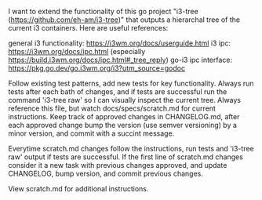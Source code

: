 
I want to extend the functionality of this go project "i3-tree (https://github.com/eh-am/i3-tree)" that outputs a hierarchal tree of the current
i3 containers.  Here are useful references:

general i3 functionality: https://i3wm.org/docs/userguide.html
i3 ipc: https://i3wm.org/docs/ipc.html (especially https://build.i3wm.org/docs/ipc.html#_tree_reply)
go-i3 ipc interface: https://pkg.go.dev/go.i3wm.org/i3?utm_source=godoc

Follow existing test patterns, add new tests for key functionality.  Always run tests after each
bath of changes, and if tests are successful run the command 'i3-tree raw' so I can visually inspect
the current tree. Always reference this file, but watch docs/specs/scratch.md for current
instructions.  Keep track of approved changes in CHANGELOG.md, after each approved change bump the
version (use semver versioning) by a minor version, and commit with a succint message.   

Everytime scratch.md changes follow the instructions, run tests and 'i3-tree raw' output if tests are successful.  If the first line of scratch.md changes consider it a
new task with previous changes approved, and update CHANGELOG, bump version, and commit previous changes.

View scratch.md for additional instructions.
